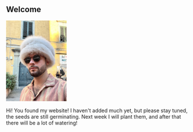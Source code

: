 ## Welcome

<img src="images/homepage_profpic.jpg" width="33%" alt="Profile picture">

Hi! You found my website! I haven't added much yet, but please stay tuned, the seeds are still germinating. Next week I will plant them, and after that there will be a lot of watering! 
